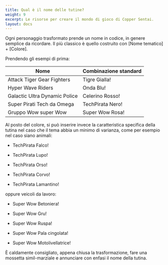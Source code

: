 ```yaml
---
title: Qual è il nome delle tutine?
weight: 9
excerpt: Le risorse per creare il mondo di gioco di Copper Sentai.
layout: docs
---
```

Ogni personaggio trasformato prende un nome in codice, in genere semplice da ricordare. Il più classico è quello costruito con \[Nome tematico] + \[Colore].

Prendendo gli esempi di prima:

| Nome | Combinazione standard                            |
|-----|----------------------------------|
| Attack Tiger Gear Fighters   | Tigre Gialla!                       |
| Hyper Wave Riders   | Onda Blu!                       |
| Galactic Ultra Dynamic Police   | Celerino Rosso!                       |
| Super Pirati Tech da Omega   | TechPirata Nero!|
| Gruppo Wow super Wow   | Super Wow Rosa!                        |

Al posto del colore, si può inserire invece la caratteristica specifica della tutina nel caso che il tema abbia un minimo di varianza, come per esempio nel caso siano animali:

*   TechPirata Falco!

*   TechPirata Lupo!

*   TechPirata Orso!

*   TechPirata Corvo!

*   TechPirata Lamantino!

oppure veicoli da lavoro:

*   Super Wow Betoniera!

*   Super Wow Gru!

*   Super Wow Ruspa!

*   Super Wow Pala cingolata!

*   Super Wow Motolivellatrice!

È caldamente consigliato, appena chiusa la trasformazione, fare una mossetta simil-marziale e annunciare con enfasi il nome della tutina.
